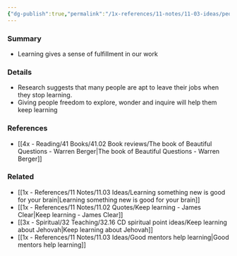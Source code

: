 ```yaml
---
{"dg-publish":true,"permalink":"/1x-references/11-notes/11-03-ideas/people-feel-fulfilled-in-their-work-when-they-are-learning/","title":"People feel fulfilled in their work when they are learning","dgShowBacklinks":false}
---
```



### Summary
- Learning gives a sense of fulfillment in our work

### Details
- Research suggests that many people are apt to leave their jobs when they stop learning.
- Giving people freedom to explore, wonder and inquire will help them keep learning

### References
- [[4x - Reading/41 Books/41.02 Book reviews/The book of Beautiful Questions - Warren Berger\|The book of Beautiful Questions - Warren Berger]]

### Related
- [[1x - References/11 Notes/11.03 Ideas/Learning something new is good for your brain\|Learning something new is good for your brain]]
- [[1x - References/11 Notes/11.02 Quotes/Keep learning - James Clear\|Keep learning - James Clear]]
- [[3x - Spiritual/32 Teaching/32.16 CD spiritual point ideas/Keep learning about Jehovah\|Keep learning about Jehovah]]
- [[1x - References/11 Notes/11.03 Ideas/Good mentors help learning\|Good mentors help learning]]